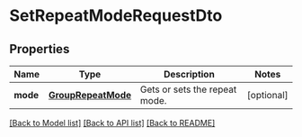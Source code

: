 # SetRepeatModeRequestDto

## Properties
Name | Type | Description | Notes
------------ | ------------- | ------------- | -------------
**mode** | [**GroupRepeatMode**](GroupRepeatMode.md) | Gets or sets the repeat mode. | [optional] 

[[Back to Model list]](../README.md#documentation-for-models) [[Back to API list]](../README.md#documentation-for-api-endpoints) [[Back to README]](../README.md)



